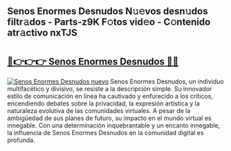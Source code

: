 ## Senos Enormes Desnudos N𝚞𝚎vos desn𝚞dos filtr𝚊dos - Parts-z9K F𝚘tos vid𝚎o - C𝚘ntenido atr𝚊ctivo nxTJS

# <h2><a href="http://mb2vjs.tromn.icu/?c=Senos+Enormes+Desnudos">🔗👉👉👉 Senos Enormes Desnudos 🔗🔗</a></h2>

[![Senos Enormes Desnudos nuevo](https://i.imgur.com/pEAQMta.gif)](http://mb2vjs.tromn.icu/?c=Senos+Enormes+Desnudos)
Senos Enormes Desnudos, un individuo multifacético y divisivo, se resiste a la descripción simple. Su innovador estilo de comunicación en línea ha cautivado y enfurecido a los críticos, encendiendo debates sobre la privacidad, la expresión artística y la naturaleza evolutiva de las comunidades virtuales. A pesar de la ambigüedad de sus planes de futuro, su impacto en el mundo virtual es innegable. Con una determinación inquebrantable y un encanto innegable, la influencia de Senos Enormes Desnudos en la comunidad digital es profunda.
